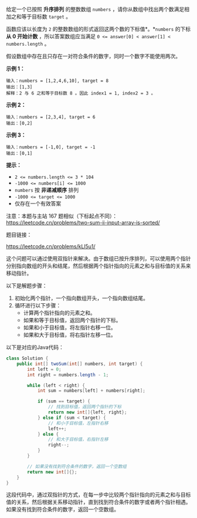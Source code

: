 给定一个已按照 **升序排列**  的整数数组 `numbers` ，请你从数组中找出两个数满足相加之和等于目标数 `target` 。

函数应该以长度为 `2` 的整数数组的形式返回这两个数的下标值*。*`numbers` 的下标 **从 0 开始计数** ，所以答案数组应当满足 `0 <= answer[0] < answer[1] < numbers.length` 。

假设数组中存在且只存在一对符合条件的数字，同时一个数字不能使用两次。

 

**示例 1：**

```
输入：numbers = [1,2,4,6,10], target = 8
输出：[1,3]
解释：2 与 6 之和等于目标数 8 。因此 index1 = 1, index2 = 3 。
```

**示例 2：**

```
输入：numbers = [2,3,4], target = 6
输出：[0,2]
```

**示例 3：**

```
输入：numbers = [-1,0], target = -1
输出：[0,1]
```

 

**提示：**

- `2 <= numbers.length <= 3 * 104`
- `-1000 <= numbers[i] <= 1000`
- `numbers` 按 **非递减顺序** 排列
- `-1000 <= target <= 1000`
- 仅存在一个有效答案

 

注意：本题与主站 167 题相似（下标起点不同）：<https://leetcode.cn/problems/two-sum-ii-input-array-is-sorted/>



题目链接：

https://leetcode.cn/problems/kLl5u1/



这个问题可以通过使用双指针来解决。由于数组已按升序排列，可以使用两个指针分别指向数组的开头和结尾，然后根据两个指针指向的元素之和与目标值的关系来移动指针。

以下是解题步骤：

1. 初始化两个指针，一个指向数组开头，一个指向数组结尾。
2. 循环进行以下步骤：
   - 计算两个指针指向的元素之和。
   - 如果和等于目标值，返回两个指针的下标。
   - 如果和小于目标值，将左指针右移一位。
   - 如果和大于目标值，将右指针左移一位。

以下是对应的Java代码：

```java
class Solution {
    public int[] twoSum(int[] numbers, int target) {
        int left = 0;
        int right = numbers.length - 1;

        while (left < right) {
            int sum = numbers[left] + numbers[right];

            if (sum == target) {
                // 找到目标值，返回两个指针的下标
                return new int[]{left, right};
            } else if (sum < target) {
                // 和小于目标值，左指针右移
                left++;
            } else {
                // 和大于目标值，右指针左移
                right--;
            }
        }

        // 如果没有找到符合条件的数字，返回一个空数组
        return new int[]{};
    }
}
```

这段代码中，通过双指针的方式，在每一步中比较两个指针指向的元素之和与目标值的关系，然后根据关系移动指针，直到找到符合条件的数字或者两个指针相遇。如果没有找到符合条件的数字，返回一个空数组。